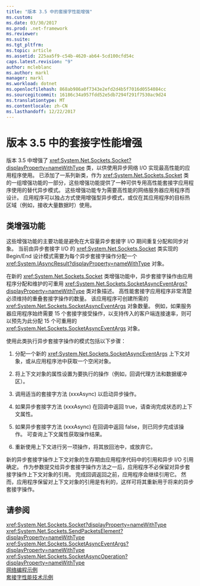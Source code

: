 ```yaml
---
title: "版本 3.5 中的套接字性能增强"
ms.custom: 
ms.date: 03/30/2017
ms.prod: .net-framework
ms.reviewer: 
ms.suite: 
ms.tgt_pltfrm: 
ms.topic: article
ms.assetid: 225aa5f9-c54b-4620-ab64-5cd100cfd54c
caps.latest.revision: "9"
author: mcleblanc
ms.author: markl
manager: markl
ms.workload: dotnet
ms.openlocfilehash: 868ab986a0f7343e2efd2d4b5f7016d0554084cc
ms.sourcegitcommit: 16186c34a957fdd52e5db7294f291f7530ac9d24
ms.translationtype: MT
ms.contentlocale: zh-CN
ms.lasthandoff: 12/22/2017
---
```

# <a name="socket-performance-enhancements-in-version-35"></a>版本 3.5 中的套接字性能增强
版本 3.5 中增强了 <xref:System.Net.Sockets.Socket?displayProperty=nameWithType> 类，以供使用异步网络 I/O 实现最高性能的应用程序使用。 已添加了一系列新类，作为 <xref:System.Net.Sockets.Socket> 类的一组增强功能的一部分，这些增强功能提供了一种可供专用高性能套接字应用程序使用的替代异步模式。 这些增强功能专为需要高性能的网络服务器应用程序而设计。 应用程序可以独占方式使用增强型异步模式，或仅在其应用程序的目标热区域（例如，接收大量数据时）使用。  
  
## <a name="class-enhancements"></a>类增强功能  
 这些增强功能的主要功能是避免在大容量异步套接字 I/O 期间重复分配和同步对象。 当前由异步套接字 I/O 的 <xref:System.Net.Sockets.Socket> 类实现的 Begin/End 设计模式需要为每个异步套接字操作分配一个 <xref:System.IAsyncResult?displayProperty=nameWithType> 对象。  
  
 在新的 <xref:System.Net.Sockets.Socket> 类增强功能中，异步套接字操作由应用程序分配和维护的可重用 <xref:System.Net.Sockets.SocketAsyncEventArgs?displayProperty=nameWithType> 类对象描述。 高性能套接字应用程序非常清楚必须维持的重叠套接字操作的数量。 该应用程序可创建所需的 <xref:System.Net.Sockets.SocketAsyncEventArgs> 对象数量。 例如，如果服务器应用程序始终需要 15 个套接字接受操作，以支持传入的客户端连接速率，则可以预先为此分配 15 个可重用的 <xref:System.Net.Sockets.SocketAsyncEventArgs> 对象。  
  
 使用此类执行异步套接字操作的模式包括以下步骤：  
  
1.  分配一个新的 <xref:System.Net.Sockets.SocketAsyncEventArgs> 上下文对象，或从应用程序池中获取一个空闲对象。  
  
2.  将上下文对象的属性设置为要执行的操作（例如，回调代理方法和数据缓冲区）。  
  
3.  调用适当的套接字方法 (xxxAsync) 以启动异步操作。  
  
4.  如果异步套接字方法 (xxxAsync) 在回调中返回 true，请查询完成状态的上下文属性。  
  
5.  如果异步套接字方法 (xxxAsync) 在回调中返回 false，则已同步完成该操作。 可查询上下文属性获取操作结果。  
  
6.  重新使用上下文进行另一项操作，将其放回池中，或放弃它。  
  
 新的异步套接字操作上下文对象的生存期由应用程序代码中的引用和异步 I/O 引用确定。 作为参数提交给异步套接字操作方法之一后，应用程序不必保留对异步套接字操作上下文对象的引用。 完成回调返回之前，应用程序会继续引用它。 然而，应用程序保留对上下文对象的引用是有利的，这样可将其重新用于将来的异步套接字操作。  
  
## <a name="see-also"></a>请参阅  
 <xref:System.Net.Sockets.Socket?displayProperty=nameWithType>  
 <xref:System.Net.Sockets.SendPacketsElement?displayProperty=nameWithType>  
 <xref:System.Net.Sockets.SocketAsyncEventArgs?displayProperty=nameWithType>  
 <xref:System.Net.Sockets.SocketAsyncOperation?displayProperty=nameWithType>  
 [网络编程示例](../../../docs/framework/network-programming/network-programming-samples.md)  
 [套接字性能技术示例](http://go.microsoft.com/fwlink/?LinkID=179570)

